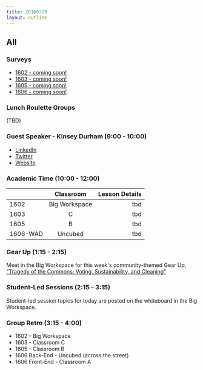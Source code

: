 ```yaml
---
title: 20160729
layout: outline
---
```


## All

### Surveys

* [1602 - coming soon!]()
* [1603 - coming soon!]()
* [1605 - coming soon!]()
* [1606 - coming soon!]()

### Lunch Roulette Groups
(TBD)

### Guest Speaker - Kinsey Durham (9:00 - 10:00)
* [LinkedIn](https://www.linkedin.com/in/kinseyanndurham)
* [Twitter](https://twitter.com/kinseyanndurham)
* [Website](http://kinseyanndurham.com/)

### Academic Time (10:00 - 12:00)

|         | Classroom           | Lesson Details  |
| ------------- |:-------------:| -----:|
| 1602 | Big Workspace | tbd |
| 1603 | C | tbd |
| 1605 | B | tbd |
| 1606-WAD | Uncubed | tbd |

### Gear Up (1:15 - 2:15)
Meet in the Big Workspace for this week's community-themed Gear Up, ["Tragedy of the Commons: Voting, Sustainability, and Cleaning"](https://github.com/turingschool/gear-up/blob/master/tragedy_of_the_commons.markdown)

### Student-Led Sessions (2:15 - 3:15)
Student-led session topics for today are posted on the whiteboard in the Big Workspace.

### Group Retro (3:15 - 4:00)
* 1602 - Big Workspace
* 1603 - Classroom C
* 1605 - Classroom B
* 1606 Back-End - Uncubed (across the street)
* 1606 Front-End - Classroom A
